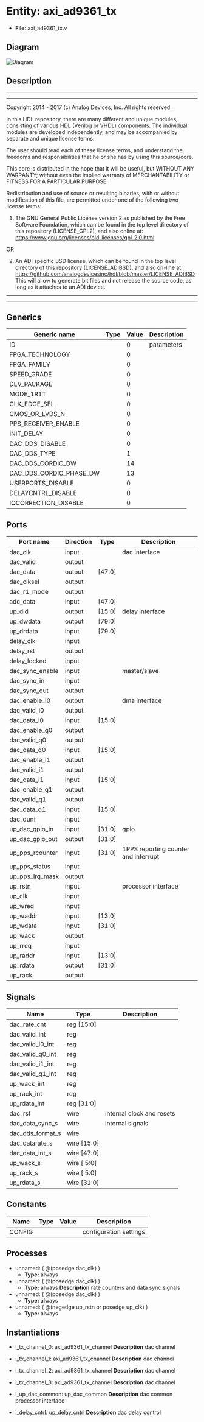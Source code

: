 # Entity: axi_ad9361_tx

- **File**: axi_ad9361_tx.v
## Diagram

![Diagram](axi_ad9361_tx.svg "Diagram")
## Description

 ***************************************************************************
 ***************************************************************************
 Copyright 2014 - 2017 (c) Analog Devices, Inc. All rights reserved.

 In this HDL repository, there are many different and unique modules, consisting
 of various HDL (Verilog or VHDL) components. The individual modules are
 developed independently, and may be accompanied by separate and unique license
 terms.

 The user should read each of these license terms, and understand the
 freedoms and responsibilities that he or she has by using this source/core.

 This core is distributed in the hope that it will be useful, but WITHOUT ANY
 WARRANTY; without even the implied warranty of MERCHANTABILITY or FITNESS FOR
 A PARTICULAR PURPOSE.

 Redistribution and use of source or resulting binaries, with or without modification
 of this file, are permitted under one of the following two license terms:

   1. The GNU General Public License version 2 as published by the
      Free Software Foundation, which can be found in the top level directory
      of this repository (LICENSE_GPL2), and also online at:
      <https://www.gnu.org/licenses/old-licenses/gpl-2.0.html>

 OR

   2. An ADI specific BSD license, which can be found in the top level directory
      of this repository (LICENSE_ADIBSD), and also on-line at:
      https://github.com/analogdevicesinc/hdl/blob/master/LICENSE_ADIBSD
      This will allow to generate bit files and not release the source code,
      as long as it attaches to an ADI device.

 ***************************************************************************
 ***************************************************************************

## Generics

| Generic name            | Type | Value | Description  |
| ----------------------- | ---- | ----- | ------------ |
| ID                      |      | 0     |  parameters  |
| FPGA_TECHNOLOGY         |      | 0     |              |
| FPGA_FAMILY             |      | 0     |              |
| SPEED_GRADE             |      | 0     |              |
| DEV_PACKAGE             |      | 0     |              |
| MODE_1R1T               |      | 0     |              |
| CLK_EDGE_SEL            |      | 0     |              |
| CMOS_OR_LVDS_N          |      | 0     |              |
| PPS_RECEIVER_ENABLE     |      | 0     |              |
| INIT_DELAY              |      | 0     |              |
| DAC_DDS_DISABLE         |      | 0     |              |
| DAC_DDS_TYPE            |      | 1     |              |
| DAC_DDS_CORDIC_DW       |      | 14    |              |
| DAC_DDS_CORDIC_PHASE_DW |      | 13    |              |
| USERPORTS_DISABLE       |      | 0     |              |
| DELAYCNTRL_DISABLE      |      | 0     |              |
| IQCORRECTION_DISABLE    |      | 0     |              |
## Ports

| Port name       | Direction | Type   | Description                           |
| --------------- | --------- | ------ | ------------------------------------- |
| dac_clk         | input     |        |  dac interface                        |
| dac_valid       | output    |        |                                       |
| dac_data        | output    | [47:0] |                                       |
| dac_clksel      | output    |        |                                       |
| dac_r1_mode     | output    |        |                                       |
| adc_data        | input     | [47:0] |                                       |
| up_dld          | output    | [15:0] |  delay interface                      |
| up_dwdata       | output    | [79:0] |                                       |
| up_drdata       | input     | [79:0] |                                       |
| delay_clk       | input     |        |                                       |
| delay_rst       | output    |        |                                       |
| delay_locked    | input     |        |                                       |
| dac_sync_enable | input     |        |  master/slave                         |
| dac_sync_in     | input     |        |                                       |
| dac_sync_out    | output    |        |                                       |
| dac_enable_i0   | output    |        |  dma interface                        |
| dac_valid_i0    | output    |        |                                       |
| dac_data_i0     | input     | [15:0] |                                       |
| dac_enable_q0   | output    |        |                                       |
| dac_valid_q0    | output    |        |                                       |
| dac_data_q0     | input     | [15:0] |                                       |
| dac_enable_i1   | output    |        |                                       |
| dac_valid_i1    | output    |        |                                       |
| dac_data_i1     | input     | [15:0] |                                       |
| dac_enable_q1   | output    |        |                                       |
| dac_valid_q1    | output    |        |                                       |
| dac_data_q1     | input     | [15:0] |                                       |
| dac_dunf        | input     |        |                                       |
| up_dac_gpio_in  | input     | [31:0] |  gpio                                 |
| up_dac_gpio_out | output    | [31:0] |                                       |
| up_pps_rcounter | input     | [31:0] |  1PPS reporting counter and interrupt |
| up_pps_status   | input     |        |                                       |
| up_pps_irq_mask | output    |        |                                       |
| up_rstn         | input     |        |  processor interface                  |
| up_clk          | input     |        |                                       |
| up_wreq         | input     |        |                                       |
| up_waddr        | input     | [13:0] |                                       |
| up_wdata        | input     | [31:0] |                                       |
| up_wack         | output    |        |                                       |
| up_rreq         | input     |        |                                       |
| up_raddr        | input     | [13:0] |                                       |
| up_rdata        | output    | [31:0] |                                       |
| up_rack         | output    |        |                                       |
## Signals

| Name             | Type           | Description                 |
| ---------------- | -------------- | --------------------------- |
| dac_rate_cnt     | reg     [15:0] |                             |
| dac_valid_int    | reg            |                             |
| dac_valid_i0_int | reg            |                             |
| dac_valid_q0_int | reg            |                             |
| dac_valid_i1_int | reg            |                             |
| dac_valid_q1_int | reg            |                             |
| up_wack_int      | reg            |                             |
| up_rack_int      | reg            |                             |
| up_rdata_int     | reg     [31:0] |                             |
| dac_rst          | wire           |  internal clock and resets  |
| dac_data_sync_s  | wire           |  internal signals           |
| dac_dds_format_s | wire           |                             |
| dac_datarate_s   | wire [15:0]    |                             |
| dac_data_int_s   | wire [47:0]    |                             |
| up_wack_s        | wire [ 5:0]    |                             |
| up_rack_s        | wire [ 5:0]    |                             |
| up_rdata_s       | wire [31:0]    |                             |
## Constants

| Name   | Type | Value | Description              |
| ------ | ---- | ----- | ------------------------ |
| CONFIG |      |       |  configuration settings  |
## Processes
- unnamed: ( @(posedge dac_clk) )
  - **Type:** always
- unnamed: ( @(posedge dac_clk) )
  - **Type:** always
**Description**
 rate counters and data sync signals 
- unnamed: ( @(posedge dac_clk) )
  - **Type:** always
- unnamed: ( @(negedge up_rstn or posedge up_clk) )
  - **Type:** always
## Instantiations

- i_tx_channel_0: axi_ad9361_tx_channel
**Description**
 dac channel

- i_tx_channel_1: axi_ad9361_tx_channel
**Description**
 dac channel

- i_tx_channel_2: axi_ad9361_tx_channel
**Description**
 dac channel

- i_tx_channel_3: axi_ad9361_tx_channel
**Description**
 dac channel

- i_up_dac_common: up_dac_common
**Description**
 dac common processor interface

- i_delay_cntrl: up_delay_cntrl
**Description**
 dac delay control

